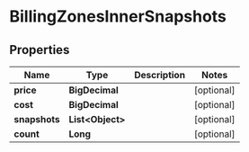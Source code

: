 

# BillingZonesInnerSnapshots


## Properties

| Name | Type | Description | Notes |
|------------ | ------------- | ------------- | -------------|
|**price** | **BigDecimal** |  |  [optional] |
|**cost** | **BigDecimal** |  |  [optional] |
|**snapshots** | **List&lt;Object&gt;** |  |  [optional] |
|**count** | **Long** |  |  [optional] |




